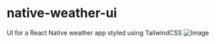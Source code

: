 # native-weather-ui
UI for a React Native weather app styled using TailwindCSS
![Image](https://github.com/editormilku/native-weather-ui/assets/118210737/0591e634-c5f4-4f1a-831d-6e6a1ebcd3ad)
